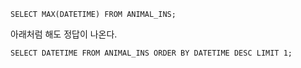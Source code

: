```mysql
SELECT MAX(DATETIME) FROM ANIMAL_INS;
```



아래처럼 해도 정답이 나온다.

```mysql
SELECT DATETIME FROM ANIMAL_INS ORDER BY DATETIME DESC LIMIT 1;
```

